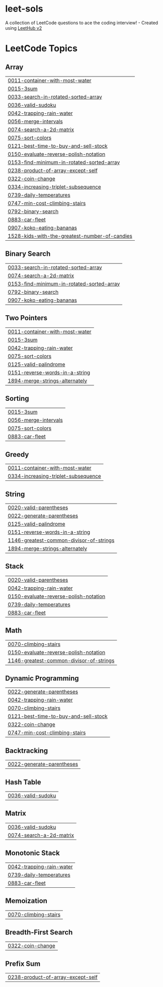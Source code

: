 # leet-sols
A collection of LeetCode questions to ace the coding interview! - Created using [LeetHub v2](https://github.com/arunbhardwaj/LeetHub-2.0)

<!---LeetCode Topics Start-->
# LeetCode Topics
## Array
|  |
| ------- |
| [0011-container-with-most-water](https://github.com/kshitijkale/leet-sols/tree/master/0011-container-with-most-water) |
| [0015-3sum](https://github.com/kshitijkale/leet-sols/tree/master/0015-3sum) |
| [0033-search-in-rotated-sorted-array](https://github.com/kshitijkale/leet-sols/tree/master/0033-search-in-rotated-sorted-array) |
| [0036-valid-sudoku](https://github.com/kshitijkale/leet-sols/tree/master/0036-valid-sudoku) |
| [0042-trapping-rain-water](https://github.com/kshitijkale/leet-sols/tree/master/0042-trapping-rain-water) |
| [0056-merge-intervals](https://github.com/kshitijkale/leet-sols/tree/master/0056-merge-intervals) |
| [0074-search-a-2d-matrix](https://github.com/kshitijkale/leet-sols/tree/master/0074-search-a-2d-matrix) |
| [0075-sort-colors](https://github.com/kshitijkale/leet-sols/tree/master/0075-sort-colors) |
| [0121-best-time-to-buy-and-sell-stock](https://github.com/kshitijkale/leet-sols/tree/master/0121-best-time-to-buy-and-sell-stock) |
| [0150-evaluate-reverse-polish-notation](https://github.com/kshitijkale/leet-sols/tree/master/0150-evaluate-reverse-polish-notation) |
| [0153-find-minimum-in-rotated-sorted-array](https://github.com/kshitijkale/leet-sols/tree/master/0153-find-minimum-in-rotated-sorted-array) |
| [0238-product-of-array-except-self](https://github.com/kshitijkale/leet-sols/tree/master/0238-product-of-array-except-self) |
| [0322-coin-change](https://github.com/kshitijkale/leet-sols/tree/master/0322-coin-change) |
| [0334-increasing-triplet-subsequence](https://github.com/kshitijkale/leet-sols/tree/master/0334-increasing-triplet-subsequence) |
| [0739-daily-temperatures](https://github.com/kshitijkale/leet-sols/tree/master/0739-daily-temperatures) |
| [0747-min-cost-climbing-stairs](https://github.com/kshitijkale/leet-sols/tree/master/0747-min-cost-climbing-stairs) |
| [0792-binary-search](https://github.com/kshitijkale/leet-sols/tree/master/0792-binary-search) |
| [0883-car-fleet](https://github.com/kshitijkale/leet-sols/tree/master/0883-car-fleet) |
| [0907-koko-eating-bananas](https://github.com/kshitijkale/leet-sols/tree/master/0907-koko-eating-bananas) |
| [1528-kids-with-the-greatest-number-of-candies](https://github.com/kshitijkale/leet-sols/tree/master/1528-kids-with-the-greatest-number-of-candies) |
## Binary Search
|  |
| ------- |
| [0033-search-in-rotated-sorted-array](https://github.com/kshitijkale/leet-sols/tree/master/0033-search-in-rotated-sorted-array) |
| [0074-search-a-2d-matrix](https://github.com/kshitijkale/leet-sols/tree/master/0074-search-a-2d-matrix) |
| [0153-find-minimum-in-rotated-sorted-array](https://github.com/kshitijkale/leet-sols/tree/master/0153-find-minimum-in-rotated-sorted-array) |
| [0792-binary-search](https://github.com/kshitijkale/leet-sols/tree/master/0792-binary-search) |
| [0907-koko-eating-bananas](https://github.com/kshitijkale/leet-sols/tree/master/0907-koko-eating-bananas) |
## Two Pointers
|  |
| ------- |
| [0011-container-with-most-water](https://github.com/kshitijkale/leet-sols/tree/master/0011-container-with-most-water) |
| [0015-3sum](https://github.com/kshitijkale/leet-sols/tree/master/0015-3sum) |
| [0042-trapping-rain-water](https://github.com/kshitijkale/leet-sols/tree/master/0042-trapping-rain-water) |
| [0075-sort-colors](https://github.com/kshitijkale/leet-sols/tree/master/0075-sort-colors) |
| [0125-valid-palindrome](https://github.com/kshitijkale/leet-sols/tree/master/0125-valid-palindrome) |
| [0151-reverse-words-in-a-string](https://github.com/kshitijkale/leet-sols/tree/master/0151-reverse-words-in-a-string) |
| [1894-merge-strings-alternately](https://github.com/kshitijkale/leet-sols/tree/master/1894-merge-strings-alternately) |
## Sorting
|  |
| ------- |
| [0015-3sum](https://github.com/kshitijkale/leet-sols/tree/master/0015-3sum) |
| [0056-merge-intervals](https://github.com/kshitijkale/leet-sols/tree/master/0056-merge-intervals) |
| [0075-sort-colors](https://github.com/kshitijkale/leet-sols/tree/master/0075-sort-colors) |
| [0883-car-fleet](https://github.com/kshitijkale/leet-sols/tree/master/0883-car-fleet) |
## Greedy
|  |
| ------- |
| [0011-container-with-most-water](https://github.com/kshitijkale/leet-sols/tree/master/0011-container-with-most-water) |
| [0334-increasing-triplet-subsequence](https://github.com/kshitijkale/leet-sols/tree/master/0334-increasing-triplet-subsequence) |
## String
|  |
| ------- |
| [0020-valid-parentheses](https://github.com/kshitijkale/leet-sols/tree/master/0020-valid-parentheses) |
| [0022-generate-parentheses](https://github.com/kshitijkale/leet-sols/tree/master/0022-generate-parentheses) |
| [0125-valid-palindrome](https://github.com/kshitijkale/leet-sols/tree/master/0125-valid-palindrome) |
| [0151-reverse-words-in-a-string](https://github.com/kshitijkale/leet-sols/tree/master/0151-reverse-words-in-a-string) |
| [1146-greatest-common-divisor-of-strings](https://github.com/kshitijkale/leet-sols/tree/master/1146-greatest-common-divisor-of-strings) |
| [1894-merge-strings-alternately](https://github.com/kshitijkale/leet-sols/tree/master/1894-merge-strings-alternately) |
## Stack
|  |
| ------- |
| [0020-valid-parentheses](https://github.com/kshitijkale/leet-sols/tree/master/0020-valid-parentheses) |
| [0042-trapping-rain-water](https://github.com/kshitijkale/leet-sols/tree/master/0042-trapping-rain-water) |
| [0150-evaluate-reverse-polish-notation](https://github.com/kshitijkale/leet-sols/tree/master/0150-evaluate-reverse-polish-notation) |
| [0739-daily-temperatures](https://github.com/kshitijkale/leet-sols/tree/master/0739-daily-temperatures) |
| [0883-car-fleet](https://github.com/kshitijkale/leet-sols/tree/master/0883-car-fleet) |
## Math
|  |
| ------- |
| [0070-climbing-stairs](https://github.com/kshitijkale/leet-sols/tree/master/0070-climbing-stairs) |
| [0150-evaluate-reverse-polish-notation](https://github.com/kshitijkale/leet-sols/tree/master/0150-evaluate-reverse-polish-notation) |
| [1146-greatest-common-divisor-of-strings](https://github.com/kshitijkale/leet-sols/tree/master/1146-greatest-common-divisor-of-strings) |
## Dynamic Programming
|  |
| ------- |
| [0022-generate-parentheses](https://github.com/kshitijkale/leet-sols/tree/master/0022-generate-parentheses) |
| [0042-trapping-rain-water](https://github.com/kshitijkale/leet-sols/tree/master/0042-trapping-rain-water) |
| [0070-climbing-stairs](https://github.com/kshitijkale/leet-sols/tree/master/0070-climbing-stairs) |
| [0121-best-time-to-buy-and-sell-stock](https://github.com/kshitijkale/leet-sols/tree/master/0121-best-time-to-buy-and-sell-stock) |
| [0322-coin-change](https://github.com/kshitijkale/leet-sols/tree/master/0322-coin-change) |
| [0747-min-cost-climbing-stairs](https://github.com/kshitijkale/leet-sols/tree/master/0747-min-cost-climbing-stairs) |
## Backtracking
|  |
| ------- |
| [0022-generate-parentheses](https://github.com/kshitijkale/leet-sols/tree/master/0022-generate-parentheses) |
## Hash Table
|  |
| ------- |
| [0036-valid-sudoku](https://github.com/kshitijkale/leet-sols/tree/master/0036-valid-sudoku) |
## Matrix
|  |
| ------- |
| [0036-valid-sudoku](https://github.com/kshitijkale/leet-sols/tree/master/0036-valid-sudoku) |
| [0074-search-a-2d-matrix](https://github.com/kshitijkale/leet-sols/tree/master/0074-search-a-2d-matrix) |
## Monotonic Stack
|  |
| ------- |
| [0042-trapping-rain-water](https://github.com/kshitijkale/leet-sols/tree/master/0042-trapping-rain-water) |
| [0739-daily-temperatures](https://github.com/kshitijkale/leet-sols/tree/master/0739-daily-temperatures) |
| [0883-car-fleet](https://github.com/kshitijkale/leet-sols/tree/master/0883-car-fleet) |
## Memoization
|  |
| ------- |
| [0070-climbing-stairs](https://github.com/kshitijkale/leet-sols/tree/master/0070-climbing-stairs) |
## Breadth-First Search
|  |
| ------- |
| [0322-coin-change](https://github.com/kshitijkale/leet-sols/tree/master/0322-coin-change) |
## Prefix Sum
|  |
| ------- |
| [0238-product-of-array-except-self](https://github.com/kshitijkale/leet-sols/tree/master/0238-product-of-array-except-self) |
<!---LeetCode Topics End-->